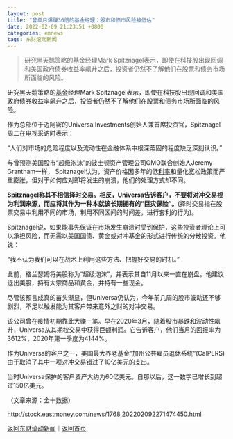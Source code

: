 ```yaml
---
layout: post
title: "曾单月爆赚36倍的基金经理：股市和债市风险被低估"
date: 2022-02-09 21:23:51 +0800
categories: emnews
tags: 东财滚动新闻
---
```

> 研究黑天鹅策略的基金经理Mark Spitznagel表示，即使在科技股出现回调和美国政府债券收益率飙升之后，投资者仍然不了解他们在股票和债务市场所面临的风险。

<p>研究黑天鹅策略的<span id="Info.3293"><a href="http://data.eastmoney.com/zlsj/" class="infokey">基金</a></span>经理Mark Spitznagel表示，即使在科技股出现回调和美国政府债券收益率飙升之后，投资者仍然不了解他们在股票和债务市场所面临的风险。</p>
 <p>作为总部位于迈阿密的Universa Investments创始人兼首席投资官，Spitznagel周二在电视采访时表示：</p>
 <p>“人们对市场的危险程度以及流动性在金融体系中根深蒂固的程度缺乏深刻认识。”</p>
 <p>与曾预测美国股市“超级泡沫”的波士顿资产管理公司GMO联合创始人Jeremy Grantham一样， Spitznagel认为，资产价格因多年的低<span id="Info.344"><a href="http://data.eastmoney.com/cjsj/yhll.html" class="infokey">利率</a></span>和量化宽松政策而严重膨胀，但对于如何应对即将发生的崩溃，他们的处理方式却不同。</p>
 <p><strong>Spitznagel称其不相信择时交易。相反，Universa告诉客户，不要将对冲交易视为利润来源，而应将其作为一种本就该长期拥有的“巨灾保</strong><strong>险”。</strong>(择时交易指在股票交易中利用不同的市场，利用不同区间的时间差，进行套利的行为)。</p>
 <p>Spitznagel说，如果能事先保证在市场发生崩溃时受到保护，这些投资者理论上可以承担风险，而无需以美国国债、黄金或对冲基金的形式进行传统的分散投资。他说：</p>
 <p>“我不认为我们可以在战术上利用这些方法、把握好交易的时机。”</p>
 <p>此前，格兰瑟姆将美股称为“超级泡沫”，并表示其自11月以来一直在崩盘。他建议退出美股，持有大宗商品和黄金，并持有一些现金。</p>
 <p>尽管该预言成真的苗头渐显，但Universa仍认为，今年前几周的股市波动还不够剧烈，不足以触发能为其客户带来意外之财的对冲交易。</p>
 <p>该公司曾在疫情初期靠此大赚一笔。早在2020年3月，随着股市暴跌和波动性飙升，Universa从其期权交易中获得巨额利润。它告诉客户，他们当月的回报率为3612%，2020年第一季度为4144%。</p>
 <p>作为Universa的客户之一，美国最大养老基金“加州公共雇员退休系统”(CalPERS)由于取消了其中一项对冲交易错过了10亿美元的支出。</p>
 <p>当时Universa保护的客户资产大约为60亿美元。自那以后，这一数字已增长到超过150亿美元。</p><p class="em_media">（文章来源：金十数据）</p>

<http://stock.eastmoney.com/news/1768,202202092271474450.html>

[返回东财滚动新闻](//finews.withounder.com/emnews/)｜[返回首页](//finews.withounder.com/)